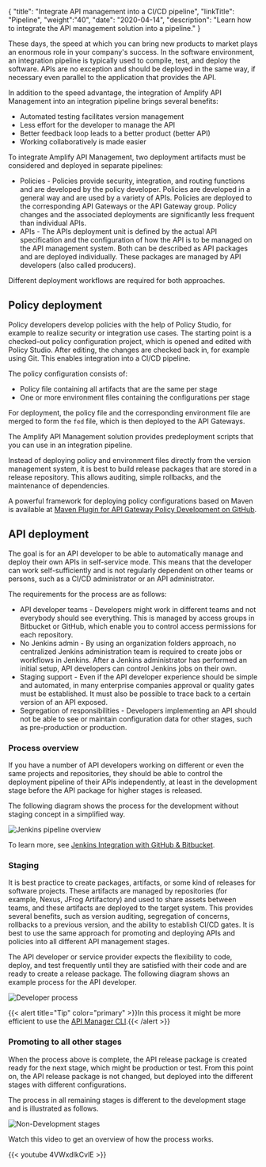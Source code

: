 {
"title": "Integrate API management into a CI/CD pipeline",
"linkTitle": "Pipeline",
"weight":"40",
"date": "2020-04-14",
"description": "Learn how to integrate the API management solution into a pipeline."
}

These days, the speed at which you can bring new products to market plays an enormous role in your company's success. In the software environment, an integration pipeline is typically used to compile, test, and deploy the software. APIs are no exception and should be deployed in the same way, if necessary even parallel to the application that provides the API.

In addition to the speed advantage, the integration of Amplify API Management into an integration pipeline brings several benefits:

* Automated testing facilitates version management
* Less effort for the developer to manage the API
* Better feedback loop leads to a better product (better API)
* Working collaboratively is made easier

To integrate Amplify API Management, two deployment artifacts must be considered and deployed in separate pipelines:

* Policies - Policies provide security, integration, and routing functions and are developed by the policy developer. Policies are developed in a general way and are used by a variety of APIs. Policies are deployed to the corresponding API Gateways or the API Gateway group. Policy changes and the associated deployments are significantly less frequent than individual APIs.
* APIs - The APIs deployment unit is defined by the actual API specification and the configuration of how the API is to be managed on the API management system. Both can be described as API packages and are deployed individually. These packages are managed by API developers (also called producers).

Different deployment workflows are required for both approaches.

## Policy deployment

Policy developers develop policies with the help of Policy Studio, for example to realize security or integration use cases. The starting point is a checked-out policy configuration project, which is opened and edited with Policy Studio. After editing, the changes are checked back in, for example using Git. This enables integration into a CI/CD pipeline.

The policy configuration consists of:

* Policy file containing all artifacts that are the same per stage
* One or more environment files containing the configurations per stage

For deployment, the policy file and the corresponding environment file are merged to form the `fed` file, which is then deployed to the API Gateways.

The Amplify API Management solution provides predeployment scripts that you can use in an integration pipeline.

Instead of deploying policy and environment files directly from the version management system, it is best to build release packages that are stored in a release repository. This allows auditing, simple rollbacks, and the maintenance of dependencies.

A powerful framework for deploying policy configurations based on Maven is available at [Maven Plugin for API Gateway Policy Development on GitHub](https://github.com/Axway-API-Management-Plus/apigw-maven-plugin).

## API deployment

The goal is for an API developer to be able to automatically manage and deploy their own APIs in self-service mode. This means that the developer can work self-sufficiently and is not regularly dependent on other teams or persons, such as a CI/CD administrator or an API administrator.

The requirements for the process are as follows:

* API developer teams - Developers might work in different teams and not everybody should see everything. This is managed by access groups in Bitbucket or GitHub, which enable you to control access permissions for each repository.
* No Jenkins admin - By using an organization folders approach, no centralized Jenkins administration team is required to create jobs or workflows in Jenkins. After a Jenkins administrator has performed an initial setup, API developers can control Jenkins jobs on their own.
* Staging support - Even if the API developer experience should be simple and automated, in many enterprise companies approval or quality gates must be established. It must also be possible to trace back to a certain version of an API exposed.
* Segregation of responsibilities - Developers implementing an API should not be able to see or maintain configuration data for other stages, such as pre-production or production.

### Process overview

If you have a number of API developers working on different or even the same projects and repositories, they should be able to control the deployment pipeline of their APIs independently, at least in the development stage before the API package for higher stages is released.

The following diagram shows the process for the development without staging concept in a simplified way.

![Jenkins pipeline overview](/Images/api_mgmt_overview/jenkins-workflow.png)

To learn more, see [Jenkins Integration with GitHub & Bitbucket](https://github.com/Axway-API-Management-Plus/apimanager-swagger-promote/wiki/9.-Jenkins-Integration-with-GitHub-&-Bitbucket).

### Staging

It is best practice to create packages, artifacts, or some kind of releases for software projects. These artifacts are managed by repositories (for example, Nexus, JFrog Artifactory) and used to share assets between teams, and these artifacts are deployed to the target system. This provides several benefits, such as version auditing, segregation of concerns, rollbacks to a previous version, and the ability to establish CI/CD gates. It is best to use the same approach for promoting and deploying APIs and policies into all different API management stages.

The API developer or service provider expects the flexibility to code, deploy, and test frequently until they are satisfied with their code and are ready to create a release package. The following diagram shows an example process for the API developer.

![Developer process](/Images/api_mgmt_overview/dev-to-prod-process.png)  

{{< alert title="Tip" color="primary" >}}In this process it might be more efficient to use the [API Manager CLI](/docs/api_mgmt_overview/api_mgmt_components/tools#api-manager-cli).{{< /alert >}}

### Promoting to all other stages

When the process above is complete, the API release package is created ready for the next stage, which might be production or test. From this point on, the API release package is not changed, but deployed into the different stages with different configurations.  

The process in all remaining stages is different to the development stage and is illustrated as follows.

![Non-Development stages](/Images/api_mgmt_overview/prod-process.png)  

Watch this video to get an overview of how the process works.

{{< youtube 4VWxdIkCvlE >}}
